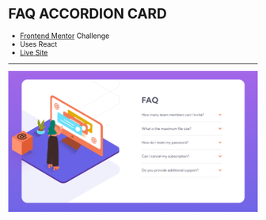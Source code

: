 # FAQ ACCORDION CARD
- [Frontend Mentor](https://www.frontendmentor.io/) Challenge
- Uses React
- [Live Site](https://fastidious-peony-fb02ca.netlify.app/)
---
![screenshot](image.png)